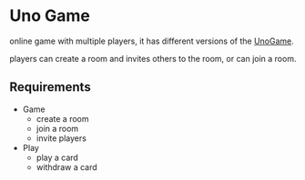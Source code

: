 # Uno Game

online game with multiple players, it has different versions of the [UnoGame](https://www.unorules.com/).

players can create a room and invites others to the room, or can join a room.

## Requirements

- Game
  - create a room
  - join a room
  - invite players
- Play
  - play a card
  - withdraw a card
